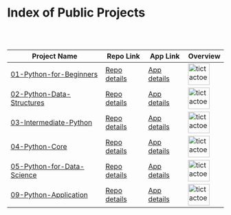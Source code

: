 # Index of Public Projects

<table>
  <thead>
    <tr>
      <th>Project Name</th>
      <th>Repo Link</th>
      <th>App Link</th>
      <th>Overview</th>
    </tr>
  </thead>  
  <tbody>
    <tr>
      <td><a href="https://github.com/celik-muhammed/01-Python-for-Beginners" target="_blank">01-Python-for-Beginners</a></td>
      <td><a href="https://github.com/celik-muhammed/01-Python-for-Beginners" target="_blank">Repo details</a></td>
      <td><a href="^#" target="_blank">App details</a></td>
      <td><img src="https://www.python.org/static/img/python-logo.png" alt="tictactoe" height=50></td>
    </tr>
    <tr>
      <td><a href="https://github.com/celik-muhammed/02-Python-Data-Structures" target="_blank">02-Python-Data-Structures</a></td>
      <td><a href="https://github.com/celik-muhammed/02-Python-Data-Structures" target="_blank">Repo details</a></td>
      <td><a href="^#" target="_blank">App details</a></td>
      <td><img src="https://www.python.org/static/img/python-logo.png" alt="tictactoe" height=50></td>
    </tr>
    <tr>
      <td><a href="https://github.com/celik-muhammed/03-Intermediate-Python" target="_blank">03-Intermediate-Python</a></td>
      <td><a href="https://github.com/celik-muhammed/03-Intermediate-Python" target="_blank">Repo details</a></td>
      <td><a href="^#" target="_blank">App details</a></td>
      <td><img src="https://www.python.org/static/img/python-logo.png" alt="tictactoe" height=50></td>
    </tr>
    <tr>
      <td><a href="https://github.com/celik-muhammed/04-Python-Core" target="_blank">04-Python-Core</a></td>
      <td><a href="https://github.com/celik-muhammed/04-Python-Core" target="_blank">Repo details</a></td>
      <td><a href="^#" target="_blank">App details</a></td>
      <td><img src="https://www.python.org/static/img/python-logo.png" alt="tictactoe" height=50></td>
    </tr>
    <tr>
      <td><a href="https://github.com/celik-muhammed/05-Python-for-Data-Science" target="_blank">05-Python-for-Data-Science</a></td>
      <td><a href="https://github.com/celik-muhammed/05-Python-for-Data-Science" target="_blank">Repo details</a></td>
      <td><a href="^#" target="_blank">App details</a></td>
      <td><img src="https://www.python.org/static/img/python-logo.png" alt="tictactoe" height=50></td>
    </tr>
    <tr>
      <td><a href="https://github.com/celik-muhammed/09-Python-Application" target="_blank">09-Python-Application</a></td>
      <td><a href="https://github.com/celik-muhammed/09-Python-Application" target="_blank">Repo details</a></td>
      <td><a href="^#" target="_blank">App details</a></td>
      <td><img src="https://www.python.org/static/img/python-logo.png" alt="tictactoe" height=50></td>
    </tr>
  </tbody>
</table>
